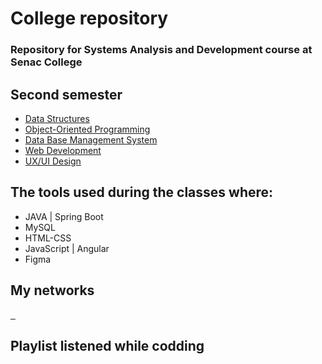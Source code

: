 # College repository

### Repository for Systems Analysis and Development course at Senac College

## Second semester

- [Data Structures]()
- [Object-Oriented Programming]()
- [Data Base Management System]()
- [Web Development]()
- [UX/UI Design]()

## The tools used during the classes where:

- JAVA | Spring Boot
- MySQL
- HTML-CSS
- JavaScript | Angular
- Figma

## My networks

<a href="https://www.linkedin.com/in/raphael-azambuja-15001a212/" target="_blank" rel="noopener noreferrer">
    <img src="https://img.shields.io/badge/LinkedIn-0077B5?style=for-the-badge&logo=linkedin&logoColor=white" alt="">
</a>
<a href="https://t.me/RaphaelAzambuja" target="_blank" rel="noopener noreferrer">
    <img src="https://img.shields.io/badge/Telegram-2CA5E0?style=for-the-badge&logo=telegram&logoColor=white" alt="">
</a>
<a href="https://api.whatsapp.com/send/?phone=554899341106&text&type=phone_number&app_absent=0" target="_blank" rel="noopener noreferrer">
    <img src="https://img.shields.io/badge/WhatsApp-25D366?style=for-the-badge&logo=whatsapp&logoColor=white" alt="">
</a>

## Playlist listened while codding

<a href="https://music.youtube.com/browse/VLPLFlBwRR-pMPGnLoUuBa_bDaCBEp3gBTs6" target="_blank" rel="noopener noreferrer">
    <img src="https://img.shields.io/badge/YouTube_Music-FF0000?style=for-the-badge&logo=youtube-music&logoColor=white" alt="">
</a>
